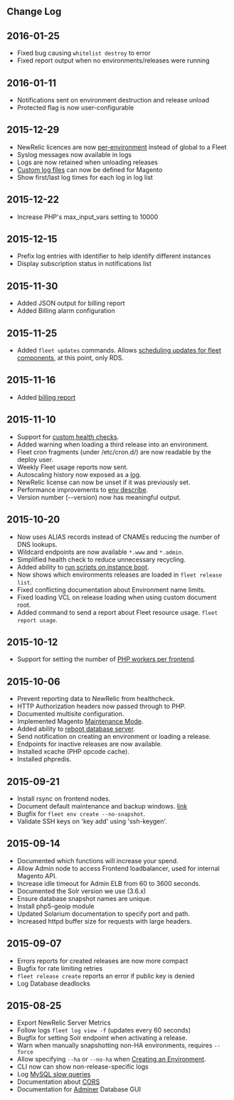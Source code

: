 Change Log
----------

2016-01-25
----------
* Fixed bug causing `whitelist destroy` to error
* Fixed report output when no environments/releases were running

2016-01-11
----------
* Notifications sent on environment destruction and release unload
* Protected flag is now user-configurable

2015-12-29
----------
* NewRelic licences are now [per-environment](/how-to/manage-environments/#set-up-new-relic-integration) instead of global to a Fleet
* Syslog messages now available in logs
* Logs are now retained when unloading releases
* [Custom log files](/configuring-magento-for-fleet/logging/) can now be defined for Magento
* Show first/last log times for each log in log list

2015-12-22
----------

* Increase PHP's max_input_vars setting to 10000

2015-12-15
----------

* Prefix log entries with identifier to help identify different instances
* Display subscription status in notifications list

2015-11-30
----------

* Added JSON output for billing report
* Added Billing alarm configuration

2015-11-25
----------

* Added `fleet updates` commands. Allows [scheduling updates for fleet components](how-to/updates/), at this point, only RDS.

2015-11-16
----------

* Added [billing report](how-to/access-reports/#viewing-current-billing-estimate)

2015-11-10
----------

* Support for [custom health checks](configuring-magento-for-fleet/health-check/).
* Added warning when loading a third release into an environment.
* Fleet cron fragments (under /etc/cron.d/) are now readable by the deploy user.
* Weekly Fleet usage reports now sent.
* Autoscaling history now exposed as a [log](how-to/manage-logs/).
* NewRelic license can now be unset if it was previously set.
* Performance improvements to [env describe](how-to/manage-environments/#describing-an-environment).
* Version number (--version) now has meaningful output.

2015-10-20
----------

* Now uses ALIAS records instead of CNAMEs reducing the number of DNS lookups.
* Wildcard endpoints are now available `*.www` and `*.admin`.
* Simplified health check to reduce unnecessary recycling.
* Added ability to [run scripts on instance boot](configuring-magento-for-fleet/customisation/#running-scripts-on-instance-boot).
* Now shows which environments releases are loaded in `fleet release list`.
* Fixed conflicting documentation about Environment name limits.
* Fixed loading VCL on release loading when using custom document root.
* Added command to send a report about Fleet resource usage. `fleet report usage`.

2015-10-12
----------

* Support for setting the number of [PHP workers per frontend](how-to/manage-environments/#set-worker-counts-per-instance).

2015-10-06
----------

* Prevent reporting data to NewRelic from healthcheck.
* HTTP Authorization headers now passed through to PHP.
* Documented multisite configuration.
* Implemented Magento [Maintenance Mode](how-to/manage-environments/#enabling-and-disabling-maintenance-mode-for-an-environment).
* Added ability to [reboot database server](how-to/manage-databases/#rebooting-a-database).
* Send notification on creating an environment or loading a release.
* Endpoints for inactive releases are now available.
* Installed xcache (PHP opcode cache).
* Installed phpredis.

2015-09-21
----------

* Install rsync on frontend nodes.
* Document default maintenance and backup windows. [link](faq/updates-and-maintenance)
* Bugfix for `fleet env create --no-snapshot`.
* Validate SSH keys on 'key add' using 'ssh-keygen'.

2015-09-14
----------

* Documented which functions will increase your spend.
* Allow Admin node to access Frontend loadbalancer, used for internal Magento API.
* Increase idle timeout for Admin ELB from 60 to 3600 seconds.
* Documented the Solr version we use (3.6.x)
* Ensure database snapshot names are unique.
* Install php5-geoip module
* Updated Solarium documentation to specify port and path.
* Increased httpd buffer size for requests with large headers.

2015-09-07
----------

* Errors reports for created releases are now more compact
* Bugfix for rate limiting retries
* `fleet release create` reports an error if public key is denied
* Log Database deadlocks

2015-08-25
----------

 * Export NewRelic Server Metrics
 * Follow logs `fleet log view -f` (updates every 60 seconds)
 * Bugfix for setting Solr endpoint when activating a release.
 * Warn when manually snapshotting non-HA environments, requires `--force`
 * Allow specifying `--ha` or `--no-ha` when [Creating an Environment](how-to/manage-environments/#creating-a-new-environment).
 * CLI now can show non-release-specific logs
 * Log [MySQL slow queries](troubleshooting/database/#database-performance)
 * Documentation about [CORS](faq/cors/)
 * Documentation for [Adminer](how-to/manage-databases/) Database GUI
